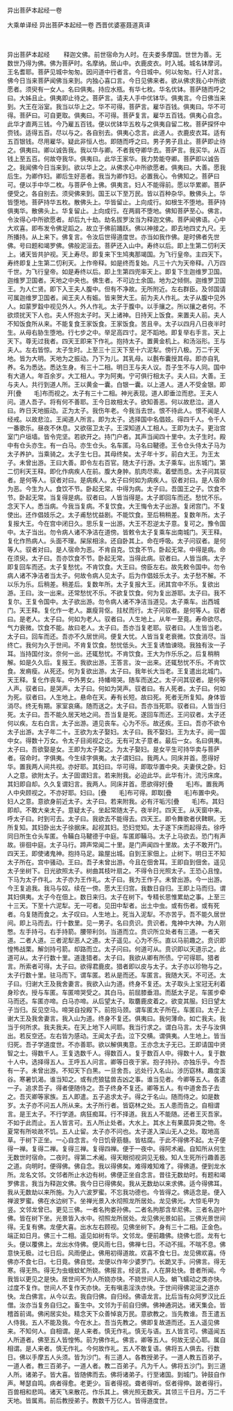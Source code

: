 异出菩萨本起经一卷


大乘单译经
异出菩萨本起经一卷
西晋优婆塞聂道真译


　　

异出菩萨本起经
　　释迦文佛。前世宿命为人时。在夫娄多摩国。世世为善。无数世乃得为佛。佛为菩萨时。名摩纳。居山中。衣鹿皮衣。时入城。城名钵摩诃。王名耆耶。菩萨见城中匆匆。因问道中行者言。今日城中。何以匆匆。行人对言。佛今日当来菩萨闻佛当来到。内独心喜口言。今日见佛来者。欲从佛求我心中所欲愿者。须臾有一女人。名曰俱夷。持应水瓶。有华七枚。华名优钵。菩萨随而呼之曰。大姊且止。俱夷即止待之。菩萨言。请夫人手中优钵华。俱夷言。今日佛当来到。大王在浴室。我当以华上之。华不可得。菩萨言。雇华百钱。俱夷曰。华不可得。菩萨曰。可自更取。俱夷曰。不可得。菩萨复言。雇华五百钱。俱夷心自念。此华才直两三钱。今乃雇五百钱。便以优钵华五枚与之俱夷自留二枚。菩萨探怀中赍钱。适得五百。尽以与之。各自别去。俱夷心念言。此道人。衣鹿皮衣耳。适有五百银钱。尽用雇华。疑此非恒人也。即随而呼之曰。男子男子且止。菩萨即止待之。俱夷曰。卿以诚告我。我以华与卿。不者我夺卿华去。菩萨言。我买华。从百钱上至五百。何故夺我华。俱夷曰。此华王家华。我力势能夺卿。菩萨即以诚告之。我闻佛今日当来到。欲以华上之。从佛求心中所欲愿者。俱夷曰。大善。愿我后生。为卿作妇。卿后生好恶者。我当为卿作妇。必置我心。令佛知之。菩萨曰可。便以手中华二枚。与菩萨令上佛。俱夷言。妇人不能得前。愿以华累卿。菩萨便受之。各自别去。须臾佛来到。国王以下至万民。皆以百种杂华。散佛头上。华皆堕地。菩萨持华五枚。散佛头上。华皆留止。上向成行。如根生不堕地。菩萨持俱夷华。散佛头上。华复留止。上向成行。在两肩不堕地。佛知菩萨至心。佛言。令汝得心中所欲愿者。却后九十劫。劫名拔罗汝当为释迦文佛。菩萨闻佛语。心中大欢喜。即布发令佛足蹈之。故立于佛前踊跃。佛以神接之。即去地四丈九尺。无所播持。从上来下。佛复言。令汝后世得道度世。亦当如我作佛。是时佛者先世佛。号曰题和竭罗佛。佛般泥洹去。菩萨还入山中。寿终以后。即上生第二忉利天上。诸天皆共护视。天上寿尽。即复来下生鸠夷那竭国。为飞行皇帝。主四天下。寿终即复上生第二忉利天。上作帝释。如是终而复始。凡三十六为天帝释。八万四千世。为飞行皇帝。如是寿终以后。即上生第四兜率天上。即复下生迦维罗卫国。迦维罗卫国者。天地之中央也。佛生者。不可边土余国。地为之倾侧。迦维罗卫国王。为人仁贤。即下入王夫人腹中。但有不净故。无所附近。左右群臣。及邻国请可属迦维罗卫国者。闻王夫人有娠。皆来贺大王。前为夫人作礼。太子从腹中见外人。如蒙罗縠中视见外人。外人作礼。太子于腹中。以手攘之。所以攘之者何。不欲烦扰天下人也。夫人怀抱太子时。天上诸神。日持天上饭食。来置夫人前。夫人不知饭食所从来。不能复食王家饭食。王家饭食。苦且辛。太子以四月八日夜半时生。从母右胁生堕地。行七步之中。举足高四寸。足不蹈地。即复举右手言。天上天下。尊无过我者。四天王即来下作礼。抱持太子。置黄金机上。和汤浴形。王与夫人。左右皆惊。太子生时。上至三十三天下至十六泥犁。傍行八极。万二千天地。皆为大明。天地为之振动。乃下为儿。其乳母。以氎布囊授其母。即亦自乳养。名为悉达。悉达生身。有三十二相。明日王与夫人议。吾子生不与人同。国中有大道人。年百余岁。大工相人。字为阿夷。宁可俱行相太子。夫人曰。大善。王与夫人。共行到道人所。王以黄金一囊。白银一囊。以上道人。道人不受金银。即开[疊　　毛]布而视之。太子有三十二相。神光表现。道人即垂泣而悲。王夫人问。道人吾子。将有何不善耶。王今日故相太子。欲知善恶。何以故悲泣。道人曰。昨日天地振动。正为太子。我伤年老。今我当去世。恨不待此人。恨不闻是人经戒。以故悲泣。王闻道人所言。即为太子。选择国中名倡妓。得四千人。令千人一番歌乐。昼夜不休息。又欲宿卫太子。王深知道人工相人。王即为太子。更治宫室门户垣墙。皆令完坚。若欲开之。持门户者。其声当闻四十里中。太子生时。殿中有仓头亦生。有一白马。亦生仓头。名车匿。马名曰鞬德。王令仓头侍太子马为太子养护。当乘骑之。太子生七日。其母终矣。太子年十岁。前白大王。为王太子。未曾出游。王曰大善。即令左右百官。随太子行游。太子乘车。出东城门。第二忉利天王释。即化作病疾人在前。腹大身肿。肌肉尽索。着壁而息。太子问其驭者。是何等人。驭者对曰。是病疾人。太子曰何如为病疾人。驭者对曰。是人宿命为恶。今生为人。食饮不节。卧起无常。中得为病。太子曰。吾国王之子。饮食不节。卧起无常。当复得是病。驭者曰。人皆当得是。太子即回车而还。愁忧不乐。念天下人。悉当病。今我当复病。不复饮食。大王悔令太子出游。复闭宫门。不复使出。还作倡妓乐之。太子甫愁忧益剧。不能饮食。至后稍稍差。复数年所。太子复报大王。今在宫中闭日久。思乐复一出游。大王不忍逆太子意。复可之。豫令国中。太子当出。勿令病人诸不净洁在道傍。皆敕令太子复乘车出南城门。天王释。复化作热病人。头面不理。屎尿相涂。还自卧其上。命在呼吸。太子问驭者。是何等人。驭者对曰。是人宿命为恶。不肯自克。饮食不节。卧起无常。中得是病。命在须臾。太子曰。吾亦饮食不节。卧起无常。当得此病。驭者曰。人皆当病。太子即复回车而还。太子复愁忧。不肯饮食。大王曰。傍臣左右。故先敕令国中。勿令病人诸不净洁者当太子。何故令病人见太子。后为作倡妓乐太子。太子愁不解。不以乐为乐。后稍差。稍差后。复数年所。太子复报大王。闭其宫中不乐。复欲出游。王曰。汝一出来。还常愁忧不乐。不欲复饮食。何为复出游耶。太子曰。我不复尔。王复令国中。太子欲出游。勿令病人诸不净洁当道见。太子乘车。出西城门。天王释。复化作一老人。羸瘦背伛。拄杖而行。太子问驭者。是何等人。驭者曰。是老人。太子曰。何如为老人。驭者曰。人生地上。从年一至竟。寿命欲尽。气力衰微。饮食不能。故曰老人。太子曰。吾亦当复老耶。驭者曰。人生皆当老。太子曰。回车而还。吾亦不久居世间。便复大忧。人皆当复老衰微。饮食消尽。当终亡。我何为久于世间。不肯复饮食。愁忧低头。大王复诱恤谏晓。我独有汝一子耳。当持国付汝。奈何一出。还辄愁忧。不肯饮食。王大为作乐乐之。后复稍稍解。如是久久后。复报王。我欲出游。王答言。汝一出来。还辄愁忧不乐。不肯饮食。发痟瘦。从死还。何为复欲出游。太子曰。我年长大当老。王复遣出北城门。天王释。复化作丧车。中外男女。持幡啼哭。随车而送之。太子问其驭者。是何等人声。驭者曰。是哭声。太子曰。何如为哭声。驭者曰。有人死者。太子曰。何如为死。驭者曰。人生地上。悬命在天。寿有长短。故曰死。死者无所复知。身体皆消尽。终无有期。家室哀痛。随而送之。太子曰。吾亦当死耶。驭者曰。人皆当归死。太子曰。吾不能久居天地之间。吾当复是死。遂回车而还。王问驭者。太子还何以疾。左右白言。太子出游。道见丧车。心为不乐。故还疾。王曰。吾亦不欲令太子出游。太子年二十。王欲为太子娶妇。太子曰。我不娶妇。王为太子。阅一国中女。得数十万女。令太子目阅视之讫。无有可太子意者。最后一女。名曰俱夷。太子曰。吾欲娶是女。王即为太子娶之。为太子娶妇。是女平生可持华卖与菩萨者。宿命时。字俱夷。今生续字俱夷。太子谓妇曰。我两人。同床并首。愿得好华。置我两人间共视。亦好耶。其妇曰。华可得。即取华置中央。夫妻侠之卧。妇人之意。欲附太子。太子固谓妇言。若来附我。必迫此华。此华有汁。流污床席。其妇即自却。久久复谓妇言。我两人。同床并首。愿欲得好[疊　　毛]布。置我两人中央顾视之。不亦好耶。妇曰。[疊　　毛]布可得。即取[疊　　毛]布置中央。妇人之意。意欲身前近太子。太子曰。若来附我。必有汗垢污[疊　　毛]布。其妇即却。不敢大亲太子。意疑太子。坐起常随太子。夜半时。四天王。从天窗中来。呼太子曰。时到可去。太子曰。我欲去不能得去。四天王。即令舞歌者伏鞞瞑。无所复知。其妇卧出太子徐据床。起视其妇。恐妇觉知。太子遂下床而起得去。徐呼同日所生仓头车匿。令鞴白马鞬德于中庭。车匿即鞴马。太子上马欲去。恐门有声故。徘徊中庭。太子马行。蹄声常闻二十里。是门声闻四十里故。太子不敢开门。四天王。即使诸鬼神。抱持马足。踰屋出城。自到王家佃上。止树下。明日王不知太子所在。宫中骚动。王曰。吾子未曾出游。今且在佃舍耳。王即自到佃舍。遥见太子坐树下。日光欲照太子。树曲其枝叶扇之。不得令日光照太子。王恐心且惶。下马为太子作礼。太子亦为王作礼。太子曰。我为王作子。未曾出游。今一出游。今王复追我。我马与奴。续在一傍。愿大王归宫。我数日自归。王即上马而归。谓其妇俱夷。太子今在佃上。数日来归。太子在树下。专精长思惟累劫之事。上至三十三天。下至十六泥犁。无一可者。见田中犁者。出土中虫。或有伤者。或有死者。乌复随而食之。太子叹曰。人生地上。死当入泥犁。不亦苦乎。吾不能久居世间。即上马而去。行十数里。见一男子。名曰贲识。贲识者。鬼神中大神。为人刚憋。左手持弓。右手持箭。腰带利剑。当道而立。贲识所立处者有三道。一者天道。二者人道。三者泥犁恶人之道。太子遥见。心为不乐。直以马前趣之。贲识即惶怖战栗。解剑持弓箭。却路而立。太子问曰。何道可从。贲识即以天道示之。此道可从。太子行数十里。道逢猎者。太子曰。我欲从卿有所债。宁可得耶。猎者言。所索者可得。太子曰。欲得君鹿皮。猎者即以皮与太子。太子亦以珍物与之。太子行数十里。驻马而下。谓车匿。若从是而还。车匿言。我随大天。不可还。太子曰。归谢大王及我舍妻言。我欲入山为道。终身不复还。太子取头上宝冠无利着身珍衣。授与车匿。车匿啼哭受之。其白马。前屈膝垂泪。而舐太子足。车匿步牵马而还。车匿亦啼。白马亦啼。从后望太子。取麏鹿皮着之。欲变其服。妇日望太子当归。反见空马。啼哭自投殿下。前抱马颈。谓车匿太子所在。车匿曰。太子上谢大王及我舍妻言。我入山为道。终身不复还。俱夷曰。我何薄命。如亡我夫。我当于何所求。我夫我夫。在天上地下人间耶。我当行求之。谓白马言。太子与汝俱出。若反空还。左右皆为感动。王闻太子去。泣下交横。谓俱夷。人生地上。皆当归死。吾子学道度世。不亦善耶。欲以解俱夷意。王亦念太子无已。王即请国中贤智之士。得数千人。王复选数千人。得数百人。复于数百人中。得数十人。复于数十人中。选择得五人。王呼五人问言。卿等日夜于家。抱子持孙。亦独乐乎。今吾有一子。未曾出游。不知天下白黑。一旦舍吾。远处行入名山。涉历窈林。趣度溪谷。寒暑饥渴。谁当知之。或有虎狼猛兽吉凶之事。谁当见者。今卿等五人。各遣一子。追求吾子。得者便随侍之。吾子终身不复还。卿等五人。有中道舍吾子去之。吾灭卿等家族。五人即遣。五子追求太子。得之于名山。随而侍之。如是数岁。太子亦不问五人所从来。太子所行者。皆窈林之处。五人患而告之。自相谓言。是王太子。不行学道。病狂痴耳。行不择道。我五人不能随。还者王灭吾家。不如于此而止。五人皆言可。五人所止处者。大水上。其水上有果蓏异类之物。冬夏常有所啖故不饥。五人止留。太子亦不问也。太子遂入深山无人之处。取地高草。于树下正坐。一心自念言。今日饥骨筋髓。皆枯腐。于此不得佛不起。太子便得一禅。复得二禅。复得三禅。复得四禅。便于一夜中。得阿术阇。自知所从何生无数世时宿命。二夜时。得第二术阇。得天眼彻视洞见无极。知人生死所行趣善恶之道。向明时。便得佛。佛自念。我以得佛矣。难得难知难了。得佛道。便到龙水所。龙名文邻。文邻者所止水边有树。佛便正坐自念言。昔往无数劫时。有题和竭罗佛言。我当为释迦文佛。我今日已得佛矣。我从无数劫以来求佛。适今得佛耳。我从无数劫以来所施。为入六波罗蜜。不忘我功德也。今皆得之。佛适念是。便入禅波罗蜜。佛在水边树下。坐禅光景入水彻照龙所居处。龙见佛光。大惊毛甲为竖。文邻龙曾已。更见三佛。一者名拘娄孙佛。二者名拘那含牟尼佛。三者名迦叶佛。皆在树下坐。光景皆入水中。彻照龙所居处。龙见佛光景如前。三佛光景世间得。无复有佛。龙便大喜。出水左右顾视。见佛坐树下。身有三十二相。正金色。端正如日月。佛三十二相。遥见如树有华。文邻龙。便前趣佛。绕佛七匝。龙有七头。便以覆佛上。龙出水侍佛。便风雨七日。佛禅七日。不动不摇。不喘不息。佛意快无极。过七日后。风雨便止。佛用初得道故。欢喜不食七日。龙见佛欢喜。侍佛亦不食七日。七日竟。佛自觉。龙便以作年少婆罗门。长跪叉手。问佛言。得无寒。得无热。得无为虫蛾蚊虻所娆。佛报言。经说言。人在屏处快。昔者所闻。今我皆以更见之是快。居世间不为人所娆亦快。不娆世间人及。蜎飞蠕动之类亦快。过度不复作。世间人不复作天亦快。无有嗔恚淫泆亦快。于世间得佛泥洹之道亦快。龙白佛言。从今以去。我自归佛。自归经。佛语龙言。比后当有众阿罗汉比丘僧。汝亦当复务自归之。畜生中。文邻为于前自归佛。佛神通洞达。诸天集会。皆稽首前谒。佛闲居实处。精念天下众善悼哀万民。意欲教之。当先教谁。吾王遣五人侍我。五人不能及我。今在水上。吾当先教之。佛即复故道而还。五人遥见佛来。不知何人。自相谓。是人来者。慎无作礼。慎无与语。五人皆言可。佛遥闻五人所道者。佛至五人皆惶怖。前为佛作礼。佛言。卿等五人。何故无坚心耶。属自相谓。是人来者。慎无作礼。今何故作礼。五人不敢复语。佛将五人俱去。行数日。佛以手摩五人头须。皆为沙门。有三道人。各教授弟子。一道人教五百弟子。一道人者。教三百弟子。一道人者。教二百弟子。凡为千人。佛将五沙门。到三道人所。诸弟子。皆大喜。皆随佛而去。佛将诸弟子。行至诸国。到城门。钟鼓自作声。琴瑟自鸣。病者得愈。老更少。盲者得视。聋者得听。伛者得伸。跛者得行。百兽相和悲鸣。诸天飞来散花。作乐其上。佛光照无数天。其领三千日月。万二千天地。皆属焉。前后教授弟子。教数千万亿人。皆得道度世。

 
